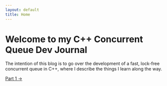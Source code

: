 ```yaml
---
layout: default
title: Home
---
```


# Welcome to my C++ Concurrent Queue Dev Journal

The intention of this blog is to go over the development of a fast, lock-free concurrent queue in C++, where I describe the things I learn along the way.

[Part 1 →](page.md)
